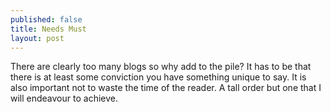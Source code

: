 ```yaml
---
published: false
title: Needs Must
layout: post
---
```

There are clearly too many blogs so why add to the pile? It has to be that there is at least some conviction you have something unique to say. It is also important not to waste the time of the reader. A tall order but one that I will endeavour to achieve.
